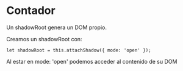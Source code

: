 # Contador

Un shadowRoot genera un DOM propio.

Creamos un shadowRoot con:

    let shadowRoot = this.attachShadow({ mode: 'open' });

Al estar en mode: 'open' podemos acceder al contenido de su DOM